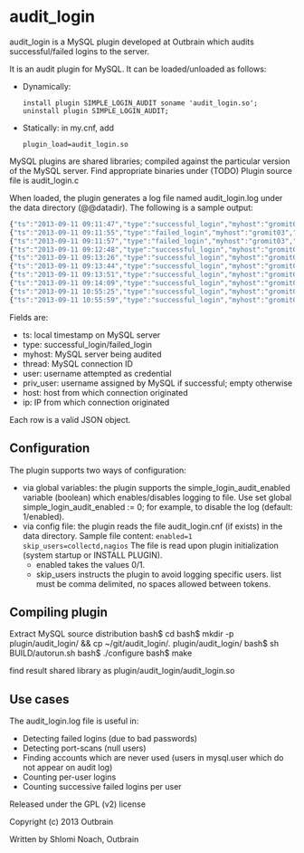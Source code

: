 audit_login
===========

audit_login is a MySQL plugin developed at Outbrain which audits successful/failed logins to the server.

It is an audit plugin for MySQL. It can be loaded/unloaded as follows:

  - Dynamically:
    ```
    install plugin SIMPLE_LOGIN_AUDIT soname 'audit_login.so';
    uninstall plugin SIMPLE_LOGIN_AUDIT;
    ```

  - Statically: in my.cnf, add
    ```
    plugin_load=audit_login.so
    ```


MySQL plugins are shared libraries; compiled against the particular version of the MySQL server. Find appropriate binaries under (TODO)
Plugin source file is audit_login.c


When loaded, the plugin generates a log file named audit_login.log under the data directory (@@datadir). The following is a sample output:

```JavaScript
{"ts":"2013-09-11 09:11:47","type":"successful_login","myhost":"gromit03","thread":"3","user":"msandbox","priv_user":"msandbox","host":"localhost","ip":"(null)"}
{"ts":"2013-09-11 09:11:55","type":"failed_login","myhost":"gromit03","thread":"4","user":"msandbox","priv_user":"","host":"localhost","ip":"(null)"}
{"ts":"2013-09-11 09:11:57","type":"failed_login","myhost":"gromit03","thread":"5","user":"msandbox","priv_user":"","host":"localhost","ip":"(null)"}
{"ts":"2013-09-11 09:12:48","type":"successful_login","myhost":"gromit03","thread":"10","user":"msandbox","priv_user":"msandbox","host":"localhost","ip":"(null)"}
{"ts":"2013-09-11 09:13:26","type":"successful_login","myhost":"gromit03","thread":"12","user":"msandbox","priv_user":"msandbox","host":"localhost","ip":"(null)"}
{"ts":"2013-09-11 09:13:44","type":"successful_login","myhost":"gromit03","thread":"1","user":"msandbox","priv_user":"msandbox","host":"localhost","ip":"(null)"}
{"ts":"2013-09-11 09:13:51","type":"successful_login","myhost":"gromit03","thread":"2","user":"msandbox","priv_user":"msandbox","host":"localhost","ip":"(null)"}
{"ts":"2013-09-11 09:14:09","type":"successful_login","myhost":"gromit03","thread":"6","user":"msandbox","priv_user":"msandbox","host":"localhost","ip":"(null)"}
{"ts":"2013-09-11 10:55:25","type":"successful_login","myhost":"gromit03","thread":"8","user":"msandbox","priv_user":"msandbox","host":"localhost","ip":"(null)"}
{"ts":"2013-09-11 10:55:59","type":"successful_login","myhost":"gromit03","thread":"1","user":"msandbox","priv_user":"msandbox","host":"localhost","ip":"(null)"}
```

Fields are:

 - ts: local timestamp on MySQL server
 - type: successful_login/failed_login
 - myhost: MySQL server being audited
 - thread: MySQL connection ID
 - user: username attempted as credential
 - priv_user: username assigned by MySQL if successful; empty otherwise
 - host: host from which connection originated
 - ip: IP from which connection originated

Each row is a valid JSON object.



Configuration
-------------

The plugin supports two ways of configuration:

  - via global variables: the plugin supports the simple_login_audit_enabled variable (boolean) which enables/disables logging to file. Use set global simple_login_audit_enabled := 0; for example, to disable the log (default: 1/enabled).
  - via config file: the plugin reads the file audit_login.cnf (if exists) in the data directory. Sample file content:
        ```
        enabled=1
        skip_users=collectd,nagios
        ```
    The file is read upon plugin initialization (system startup or INSTALL PLUGIN).
    - enabled takes the values 0/1.
    - skip_users instructs the plugin to avoid logging specific users. list must be comma delimited, no spaces allowed between tokens.


Compiling plugin
----------------

Extract MySQL source distribution
    bash$ cd <path-to-extracted-mysql-source>
    bash$ mkdir -p plugin/audit_login/ && cp ~/git/audit_login/*.* plugin/audit_login/
    bash$ sh BUILD/autorun.sh
    bash$ ./configure
    bash$ make

find result shared library as plugin/audit_login/audit_login.so

Use cases
---------

The audit_login.log file is useful in:

 - Detecting failed logins (due to bad passwords)
 - Detecting port-scans (null users)
 - Finding accounts which are never used (users in mysql.user which do not appear on audit log)
 - Counting per-user logins
 - Counting successive failed logins per user





Released under the GPL (v2) license

Copyright (c) 2013 Outbrain

Written by Shlomi Noach, Outbrain

